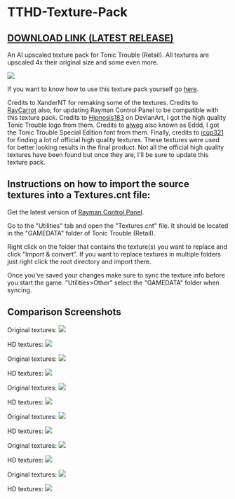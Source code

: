 # TTHD-Texture-Pack
## [DOWNLOAD LINK (LATEST RELEASE)](https://github.com/TonicGaro/TTHD-Texture-Pack/releases/latest/download/TTHD.7z)
An AI upscaled texture pack for Tonic Trouble (Retail). All textures are upscaled 4x their original size and some even more.

![](https://github.com/TonicGaro/TTHD-Textures/blob/main/TTHD%20Logo.png)

If you want to know how to use this texture pack yourself go [here](https://raymanpc.com/forum/viewtopic.php?t=74787).

Credits to XanderNT for remaking some of the textures. Credits to [RayCarrot](https://github.com/RayCarrot) also, for updating Rayman Control Panel to be compatible with this texture pack. Credits to [Hipnosis183](https://www.deviantart.com/hipnosis183) on DevianArt, I got the high quality Tonic Trouble logo from them. Credits to [alweg](https://github.com/alweg) also known as Eddd, I got the Tonic Trouble Special Edition font from them. Finally, credits to [icup321](https://github.com/icup321) for finding a lot of official high quality textures. These textures were used for better looking results in the final product. Not all the official high quality textures have been found but once they are, I'll be sure to update this texture pack.

## Instructions on how to import the source textures into a Textures.cnt file:

Get the latest version of [Rayman Control Panel](https://github.com/RayCarrot/RayCarrot.RCP.Metro/releases).

Go to the "Utilities" tab and open the "Textures.cnt" file. It should be located in the "GAMEDATA" folder of Tonic Trouble (Retail).

Right click on the folder that contains the texture(s) you want to replace and click "Import & convert". If you want to replace textures in multiple folders just right click the root directory and import there. 

Once you've saved your changes make sure to sync the texture info before you start the game. "Utilities>Other" select the "GAMEDATA" folder when syncing.

## Comparison Screenshots
Original textures:
![](https://github.com/TonicGaro/TTHD-Texture-Pack/blob/main/Screenshots/original1.png)

HD textures:
![](https://github.com/TonicGaro/TTHD-Texture-Pack/blob/main/Screenshots/hd1.png)

Original textures:
![](https://github.com/TonicGaro/TTHD-Texture-Pack/blob/main/Screenshots/original2.png)

HD textures:
![](https://github.com/TonicGaro/TTHD-Texture-Pack/blob/main/Screenshots/hd2.png)

Original textures:
![](https://github.com/TonicGaro/TTHD-Texture-Pack/blob/main/Screenshots/original3.png)

HD textures:
![](https://github.com/TonicGaro/TTHD-Texture-Pack/blob/main/Screenshots/hd3.png)

Original textures:
![](https://github.com/TonicGaro/TTHD-Texture-Pack/blob/main/Screenshots/original4.png)

HD textures:
![](https://github.com/TonicGaro/TTHD-Texture-Pack/blob/main/Screenshots/hd4.png)

Original textures:
![](https://github.com/TonicGaro/TTHD-Texture-Pack/blob/main/Screenshots/original5.png)

HD textures:
![](https://github.com/TonicGaro/TTHD-Texture-Pack/blob/main/Screenshots/hd5.png)

Original textures:
![](https://github.com/TonicGaro/TTHD-Texture-Pack/blob/main/Screenshots/original6.png)

HD textures:
![](https://github.com/TonicGaro/TTHD-Texture-Pack/blob/main/Screenshots/hd6.png)
